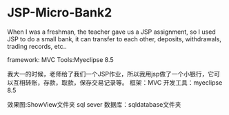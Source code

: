 # JSP-Micro-Bank2


When I was a freshman, the teacher gave us a JSP assignment, so I used JSP to do a small bank, it can transfer to each other, deposits, withdrawals, trading records, etc..

framework: MVC 
Tools:Myeclipse 8.5

我大一的时候，老师给了我们一个JSP作业，所以我用jsp做了一个小银行，它可以互相转账，存款，取款，保存交易记录等。
框架：MVC 
开发工具：myeclipse 8.5

效果图:ShowView文件夹
sql sever 数据库：sqldatabase文件夹
 
